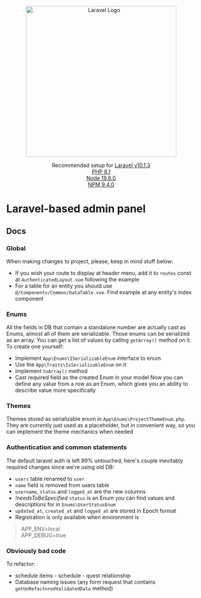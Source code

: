 <p align="center"><a href="https://laravel.com" target="_blank"><img src="https://raw.githubusercontent.com/laravel/art/master/logo-lockup/5%20SVG/2%20CMYK/1%20Full%20Color/laravel-logolockup-cmyk-red.svg" width="400" alt="Laravel Logo"></a></p>

<p align="center">
Recommended setup for <a href="#">Laravel v10.1.3</a>
<br/>
<a href="#">PHP 8.1</a>
<br/>
<a href="#">Node 19.6.0</a>
<br/>
<a href="#">NPM 9.4.0</a>
</p>

# Laravel-based admin panel

## Docs

### Global

When making changes to project, please, keep in mind stuff below:

- If you wish your route to display at header menu, add it to `routes` const at `AuthenticatedLayout.vue` following
  the example
- For a table for an entity you should use `@/Components/Common/DataTable.vue`. Find example at any entity's index
  component

### Enums

All the fields in DB that contain a standalone number are actually cast as Enums, almost all of them are serializable.
Those enums can be serialized as an array. You can get a list of values by calling `getArray()` method on it. To create
one yourself:

- Implement `App\Enums\ISerializableEnum` interface to enum
- Use the `App\Traits\IsSerializableEnum` on it
- Implement `toArray()` method
- Cast required field as the created Enum in your model
  Now you can define any value from a row as an Enum, which gives you an ability to describe value more specifically

### Themes

Themes stored as serializable enum in `App\Enums\ProjectThemeEnum.php`. They are currently just used as a placeholder,
but in convenient way, so you can implement the theme mechanics when needed

### Authentication and common statements

The default laravel auth is left 99% untouched, here's couple inevitably required changes since we're using old DB:

- `users` table renamed to `user`
- `name` field is removed from users table
- `username`, `status` and `logged_at` are the new columns
- *!needsToBeSpecified* `status` is an Enum you can find values and descriptions for in `Enums\UserStatusEnum`
- `updated_at`, `created_at` and `logged_at` are stored in Epoch format
- Registration is only available when environment is

> APP_ENV=local <br/>
> APP_DEBUG=true

### Obviously bad code

To refactor:

- schedule items - schedule - quest relationship
- Database naming issues (any form request that contains `getUnRefactoredValidatedData` method)
